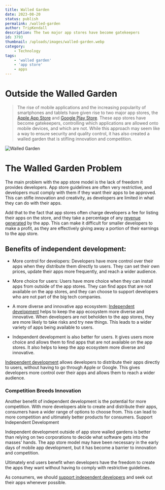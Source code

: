 ```yaml
---
title: Walled Garden
date: 2023-08-20
status: publish
permalink: /walled-garden
author: TripKendall
description: The two major app stores have become gatekeepers
id: 3793
thumbnail: /uploads/images/walled-garden.webp
category:
    - Technology
tags:
    - 'walled garden'
    - 'app store'
    - apps
---
```


# Outside the Walled Garden
> The rise of mobile applications and the increasing popularity of smartphones and tablets have given rise to two major app stores, the [Apple App Store](https://www.intego.com/mac-security-blog/the-pros-and-cons-of-apples-ios-app-store/) and [Google Play Store](https://www.wired.com/story/google-play-store-malware/). These app stores have become gatekeepers, controlling which applications are allowed onto mobile devices, and which are not. While this approach may seem like a way to ensure security and quality control, it has also created a walled garden that is stifling innovation and competition. 

![Walled Garden](/uploads/images/walled-garden.webp)

# The Walled Garden Problem

The main problem with the app store model is the lack of freedom it provides developers. App store guidelines are often very restrictive, and developers must comply with them if they want their apps to be approved. This can stifle innovation and creativity, as developers are limited in what they can do with their apps.

Add that to the fact that app stores often charge developers a fee for listing their apps on the store, and they take a percentage of any [revenue generated](https://www.theverge.com/2021/1/8/22220873/apple-2020-app-store-revenue-60-billion-dollars) by the app. This can make it difficult for smaller developers to make a profit, as they are effectively giving away a portion of their earnings to the app store.

## Benefits of independent development:

- More control for developers: Developers have more control over their apps when they distribute them directly to users. They can set their own prices, update their apps more frequently, and reach a wider audience.

- More choice for users: Users have more choice when they can install apps from outside of the app stores. They can find apps that are not available on the app stores, and they can choose to support developers who are not part of the big tech companies.

- A more diverse and innovative app ecosystem: [Independent development](https://itch.io/) helps to keep the app ecosystem more diverse and innovative. When developers are not beholden to the app stores, they are more likely to take risks and try new things. This leads to a wider variety of apps being available to users. 

- Independent development is also better for users. It gives users more choice and allows them to find apps that are not available on the app stores. It also helps to keep the app ecosystem more diverse and innovative.

[Independent development](https://builtin.com/media-gaming/indie-game-developers) allows developers to distribute their apps directly to users, without having to go through Apple or Google. This gives developers more control over their apps and allows them to reach a wider audience.

### Competition Breeds Innovation

Another benefit of independent development is the potential for more competition. With more developers able to create and distribute their apps, consumers have a wider range of options to choose from. This can lead to more competition and ultimately better products for consumers.
Support Independent Development

Independent development outside of app store walled gardens is better than relying on two corporations to decide what software gets into the masses' hands. The app store model may have been necessary in the early days of mobile app development, but it has become a barrier to innovation and competition.

Ultimately end users benefit when developers have the freedom to create the apps they want without having to comply with restrictive guidelines. 

As consumers, we should [support independent developers](https://www.dice.com/career-advice/succeed-indie-developer) and seek out their apps whenever possible.